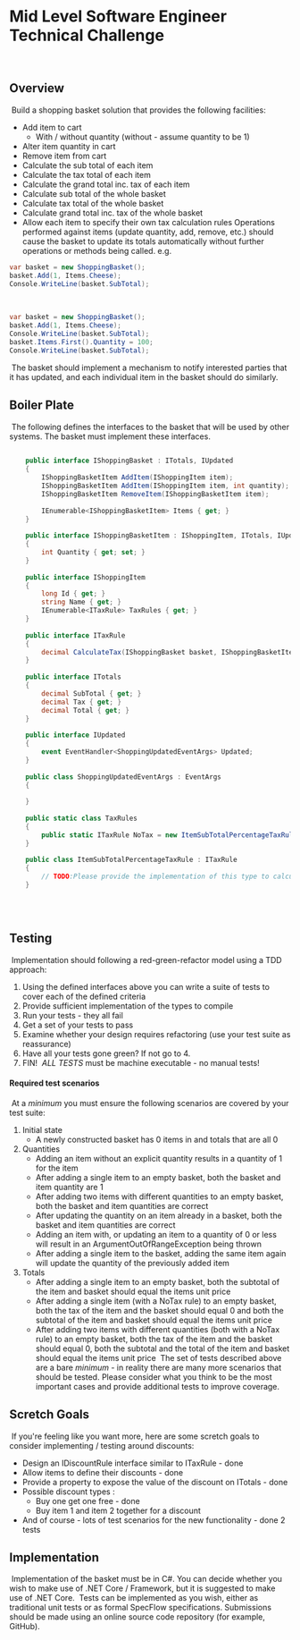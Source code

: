 ﻿# Mid Level Software Engineer Technical Challenge
​
## Overview
​
Build a shopping basket solution that provides the following facilities:
​
* Add item to cart
    * With / without quantity (without - assume quantity to be 1)
* Alter item quantity in cart
* Remove item from cart
* Calculate the sub total of each item
* Calculate the tax total of each item
* Calculate the grand total inc. tax of each item
* Calculate sub total of the whole basket
* Calculate tax total of the whole basket
* Calculate grand total inc. tax of the whole basket
* Allow each item to specify their own tax calculation rules
​
Operations performed against items (update quantity, add, remove, etc.) should cause the basket to update its totals automatically without further operations or methods being called. e.g.
​
```csharp
var basket = new ShoppingBasket();
basket.Add(1, Items.Cheese);
Console.WriteLine(basket.SubTotal);
```
​
```csharp
var basket = new ShoppingBasket();
basket.Add(1, Items.Cheese);
Console.WriteLine(basket.SubTotal);
basket.Items.First().Quantity = 100;
Console.WriteLine(basket.SubTotal);
```
​
The basket should implement a mechanism to notify interested parties that it has updated, and each individual item in the basket should do similarly. 
​
## Boiler Plate
​
The following defines the interfaces to the basket that will be used by other systems. The basket must implement these interfaces.
​
```csharp
​
    public interface IShoppingBasket : ITotals, IUpdated
    {
        IShoppingBasketItem AddItem(IShoppingItem item);
        IShoppingBasketItem AddItem(IShoppingItem item, int quantity);
        IShoppingBasketItem RemoveItem(IShoppingBasketItem item);
​
        IEnumerable<IShoppingBasketItem> Items { get; }
    }
​
    public interface IShoppingBasketItem : IShoppingItem, ITotals, IUpdated
    {
        int Quantity { get; set; }
    }
​
    public interface IShoppingItem
    {
        long Id { get; }
        string Name { get; }
        IEnumerable<ITaxRule> TaxRules { get; }
    }
​
    public interface ITaxRule
    {
        decimal CalculateTax(IShoppingBasket basket, IShoppingBasketItem item);
    }
​
    public interface ITotals
    {
        decimal SubTotal { get; }
        decimal Tax { get; }
        decimal Total { get; }
    }
​
    public interface IUpdated
    {
        event EventHandler<ShoppingUpdatedEventArgs> Updated;
    }
​
    public class ShoppingUpdatedEventArgs : EventArgs
    {
​
    }
​
    public static class TaxRules
    {
        public static ITaxRule NoTax = new ItemSubTotalPercentageTaxRule(0m);
    }
​
    public class ItemSubTotalPercentageTaxRule : ITaxRule
    {
        // TODO:Please provide the implementation of this type to calculate the tax as a percentage of the sub total for the item
    }
​
```
​
## Testing
​
Implementation should following a red-green-refactor model using a TDD approach:
​
1. Using the defined interfaces above you can write a suite of tests to cover each of the defined criteria
2. Provide sufficient implementation of the types to compile
3. Run your tests - they all fail
4. Get a set of your tests to pass
5. Examine whether your design requires refactoring (use your test suite as reassurance)
6. Have all your tests gone green? If not go to 4.
7. FIN!
​
*ALL TESTS* must be machine executable - no manual tests!
​
#### Required test scenarios
​
At a _minimum_ you must ensure the following scenarios are covered by your test suite:
​
1. Initial state
    * A newly constructed basket has 0 items in and totals that are all 0
​
2. Quantities
    * Adding an item without an explicit quantity results in a quantity of 1 for the item
    * After adding a single item to an empty basket, both the basket and item quantity are 1
    * After adding two items with different quantities to an empty basket, both the basket and item quantities are correct
    * After updating the quantity on an item already in a basket, both the basket and item quantities are correct
    * Adding an item with, or updating an item to a quantity of 0 or less will result in an ArgumentOutOfRangeException being thrown
    * After adding a single item to the basket, adding the same item again will update the quantity of the previously added item
​
3. Totals
    * After adding a single item to an empty basket, both the subtotal of the item and basket should equal the items unit price
    * After adding a single item (with a NoTax rule) to an empty basket, both the tax of the item and the basket should equal 0 and both the subtotal of the item and basket should equal the items unit price
    * After adding two items with different quantities (both with a NoTax rule) to an empty basket, both the tax of the item and the basket should equal 0, both the subtotal and the total of the item and basket should equal the items unit price
​
The set of tests described above are a bare _minimum_ - in reality there are many more scenarios that should be tested. Please consider what you think to be the most important cases and provide additional tests to improve coverage.
​
## Scretch Goals
​
If you're feeling like you want more, here are some scretch goals to consider implementing / testing around discounts:
​
​
* Design an IDiscountRule interface similar to ITaxRule - done
* Allow items to define their discounts - done
* Provide a property to expose the value of the discount on ITotals - done
* Possible discount types :
    * Buy one get one free - done
    * Buy item 1 and item 2 together for a discount
* And of course - lots of test scenarios for the new functionality - done 2 tests
​
## Implementation
​
Implementation of the basket must be in C#. You can decide whether you wish to make use of .NET Core / Framework, but it is suggested to make use of .NET Core.
​
Tests can be implemented as you wish, either as traditional unit tests or as formal SpecFlow specifications.
​
Submissions should be made using an online source code repository (for example, GitHub).